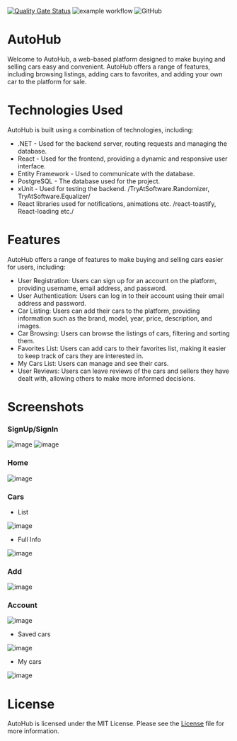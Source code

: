 [![Quality Gate Status](https://sonarcloud.io/api/project_badges/measure?project=jivkovaviktoria_AutoHub&metric=alert_status)](https://sonarcloud.io/summary/new_code?id=jivkovaviktoria_AutoHub) ![example workflow](https://github.com/jivkovaviktoria/AutoHub/actions/workflows/ci.yml/badge.svg) ![GitHub](https://img.shields.io/github/license/jivkovaviktoria/AutoHub)

# AutoHub

Welcome to AutoHub, a web-based platform designed to make buying and selling cars easy and convenient. AutoHub offers a range of features, including browsing listings, adding cars to favorites, and adding your own car to the platform for sale. 

# Technologies Used

AutoHub is built using a combination of technologies, including:

- .NET - Used for the backend server, routing requests and managing the database.
- React - Used for the frontend, providing a dynamic and responsive user interface.
- Entity Framework - Used to communicate with the database.
- PostgreSQL - The database used for the project.
- xUnit - Used for testing the backend. /TryAtSoftware.Randomizer, TryAtSoftware.Equalizer/
- React libraries used for notifications, animations etc. /react-toastify, React-loading etc./

# Features

AutoHub offers a range of features to make buying and selling cars easier for users, including:

- User Registration: Users can sign up for an account on the platform, providing username, email address, and password.
- User Authentication: Users can log in to their account using their email address and password.
- Car Listing: Users can add their cars to the platform, providing information such as the brand, model, year, price, description, and images.
- Car Browsing: Users can browse the listings of cars, filtering and sorting them.
- Favorites List: Users can add cars to their favorites list, making it easier to keep track of cars they are interested in.
- My Cars List: Users can manage and see their cars.
- User Reviews: Users can leave reviews of the cars and sellers they have dealt with, allowing others to make more informed decisions.

# Screenshots

<h3>SignUp/SignIn</h3>

![image](https://user-images.githubusercontent.com/85957657/232157612-75225a35-5190-4a20-a6d4-b25790d3cdef.png)
![image](https://user-images.githubusercontent.com/85957657/232157659-a1330529-c122-4e8b-b181-324b88c5d7bf.png)

<h3>Home</h3>

![image](https://user-images.githubusercontent.com/85957657/232158186-b68bfa50-204a-46e9-a975-8b41c3951395.png)

<h3>Cars</h3>

- List

![image](https://user-images.githubusercontent.com/85957657/232160623-f4d202f9-bfdd-4b07-9f43-8fe4aa5f3ace.png)

- Full Info

![image](https://user-images.githubusercontent.com/85957657/232159555-e962e165-61d5-4aaa-975d-d254a8596c00.png)

<h3>Add</h3>

![image](https://user-images.githubusercontent.com/85957657/232159653-e4fc6f6c-f44f-4d1f-8d4e-54436d62f2a3.png)

<h3>Account</h3>

![image](https://user-images.githubusercontent.com/85957657/232159709-23d5eb36-eaa9-48b0-92f4-ed9b2561a30e.png)

- Saved cars

![image](https://user-images.githubusercontent.com/85957657/232160246-2b196a50-66f6-44e0-83ed-fdf759ed4baf.png)

- My cars

![image](https://user-images.githubusercontent.com/85957657/232160190-b2f6afc0-bc7d-47b2-a4f1-691bbc3955f1.png)

# License

AutoHub is licensed under the MIT License. Please see the [License](https://github.com/jivkovaviktoria/AutoHub/blob/main/LICENSE) file for more information.
